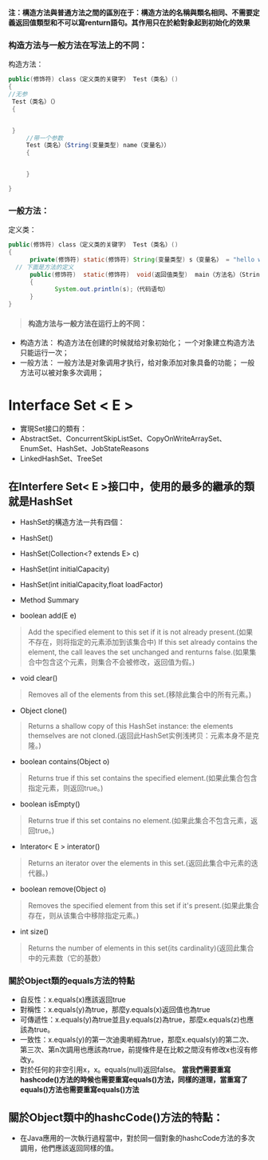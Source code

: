  ****注：構造方法與普通方法之間的區別在于：構造方法的名稱與類名相同、不需要定義返回值類型和不可以寫renturn語句。其作用只在於給對象起到初始化的效果****
 ### 构造方法与一般方法在写法上的不同：
 构造方法：
 ```java
 public(修饰符) class（定义类的关键字） Test（类名）()
 {
 //无参
  Test（类名）（）
  {  


  }
      //带一个参数
      Test（类名）（String(变量类型) name（变量名））
      {


      }

}
 ```
 ### 一般方法：
 定义类：
 ```java
 public(修饰符) class（定义类的关键字） Test（类名）()
 {
       private(修饰符) static(修饰符) String(变量类型) s（变量名） = "hello world";
   // 下面是方法的定义
       public(修饰符)  static(修饰符)  void(返回值类型)  main（方法名）（String[] args（参数）)
       {
              System.out.println(s);（代码语句）
       }
}
 ```
>#### 构造方法与一般方法在运行上的不同：
 * 构造方法：
 构造方法在创建的时候就给对象初始化；
 一个对象建立构造方法只能运行一次；
 * 一般方法：
 一般方法是对象调用才执行，给对象添加对象具备的功能；
 一般方法可以被对象多次调用；

# Interface Set < E >
* 實現Set接口的類有：
 * AbstractSet、ConcurrentSkipListSet、CopyOnWriteArraySet、EnumSet、HashSet、JobStateReasons
 * LinkedHashSet、TreeSet

## 在Interfere Set< E >接口中，使用的最多的繼承的類就是HashSet
 * HashSet的構造方法一共有四個：
  * HashSet()
  * HashSet(Collection<? extends E> c)
  * HashSet(int initialCapacity)
  * HashSet(int initialCapacity,float loadFactor)


 * Method Summary
  * boolean add(E e)
   >Add the specified element to this set if it is not already present.(如果不存在，则将指定的元素添加到该集合中)
   >If this set already contains the element, the call leaves the set unchanged and renturns false.(如果集合中包含这个元素，则集合不会被修改，返回值为假。)

  * void clear()
   >Removes all of the elements from this set.(移除此集合中的所有元素。)

  * Object clone()
   >Returns a shallow copy of this HashSet instance: the elements themselves are not cloned.(返回此HashSet实例浅拷贝：元素本身不是克隆。)

  * boolean contains(Object o)
   >Returns true if this set contains the specified element.(如果此集合包含指定元素，则返回true。)

  * boolean isEmpty()
   >Returns true if this set contains no element.(如果此集合不包含元素，返回true。)

  * Interator< E > interator()
   >Returns an iterator over the elements in this set.(返回此集合中元素的迭代器。)

  * boolean remove(Object o)
   >Removes the specified element from this set if it's present.(如果此集合存在，则从该集合中移除指定元素。)

  * int size()
   >Returns the number of elements in this set(its cardinality)(返回此集合中的元素数（它的基数）

### 關於Object類的equals方法的特點
* 自反性：x.equals(x)應該返回true
* 對稱性：x.equals(y)為true，那麼y.equals(x)返回值也為true
* 可傳遞性：x.equals(y)為true並且y.equals(z)為true，那麼x.equals(z)也應該為true。
* 一致性：x.equals(y)的第一次迪奧喲經為true，那麼x.equals(y)的第二次、第三次、第n次調用也應該為true，前提條件是在比較之間沒有修改x也沒有修改y。
* 對於任何的非空引用x，x。equals(null)返回false。
**當我們需要重寫hashcode()方法的時候也需要重寫equals()方法，同樣的道理，當重寫了equals()方法也需要重寫equals()方法**

## 關於Object類中的hashcCode()方法的特點：
* 在Java應用的一次執行過程當中，對於同一個對象的hashcCode方法的多次調用，他們應該返回同樣的值。
